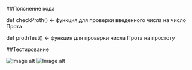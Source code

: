 ##Пояснение кода

def checkProth() <- функция для проверки введенного числа на число Прота

def prothTest() <- функция для проверки числа Прота на простоту

##Тестирование

![Image alt](https://github.com/bulgvkov/prothTest/raw/test1.png)
![Image alt](https://github.com/bulgvkov/prothTest/raw/test2.png)
